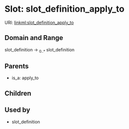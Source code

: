 
# Slot: slot_definition_apply_to




URI: [linkml:slot_definition_apply_to](https://w3id.org/linkml/slot_definition_apply_to)


## Domain and Range

slot_definition ->  <sub>0..*</sub> slot_definition

## Parents

 *  is_a: apply_to

## Children


## Used by

 * slot_definition
